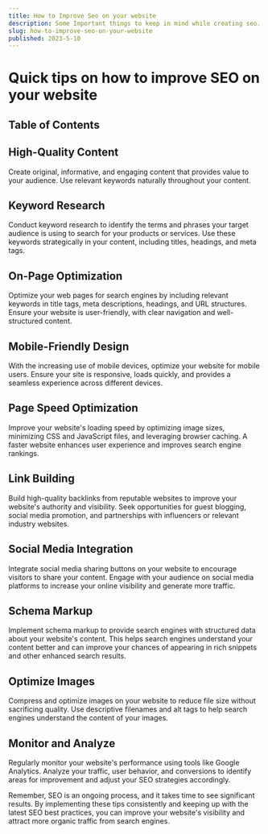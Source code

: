```yaml
---
title: How to Improve Seo on your website
description: Some Important things to keep in mind while creating seo.
slug: how-to-improve-seo-on-your-website
published: 2023-5-10
---
```


# Quick tips on how to improve SEO on your website

## Table of Contents

## High-Quality Content

Create original, informative, and engaging content that provides value to your audience. Use relevant keywords naturally throughout your content.

## Keyword Research

Conduct keyword research to identify the terms and phrases your target audience is using to search for your products or services. Use these keywords strategically in your content, including titles, headings, and meta tags.

## On-Page Optimization

Optimize your web pages for search engines by including relevant keywords in title tags, meta descriptions, headings, and URL structures. Ensure your website is user-friendly, with clear navigation and well-structured content.

## Mobile-Friendly Design

With the increasing use of mobile devices, optimize your website for mobile users. Ensure your site is responsive, loads quickly, and provides a seamless experience across different devices.

## Page Speed Optimization

Improve your website's loading speed by optimizing image sizes, minimizing CSS and JavaScript files, and leveraging browser caching. A faster website enhances user experience and improves search engine rankings.

## Link Building

Build high-quality backlinks from reputable websites to improve your website's authority and visibility. Seek opportunities for guest blogging, social media promotion, and partnerships with influencers or relevant industry websites.

## Social Media Integration

Integrate social media sharing buttons on your website to encourage visitors to share your content. Engage with your audience on social media platforms to increase your online visibility and generate more traffic.

## Schema Markup

Implement schema markup to provide search engines with structured data about your website's content. This helps search engines understand your content better and can improve your chances of appearing in rich snippets and other enhanced search results.

## Optimize Images

Compress and optimize images on your website to reduce file size without sacrificing quality. Use descriptive filenames and alt tags to help search engines understand the content of your images.

## Monitor and Analyze

Regularly monitor your website's performance using tools like Google Analytics. Analyze your traffic, user behavior, and conversions to identify areas for improvement and adjust your SEO strategies accordingly.

Remember, SEO is an ongoing process, and it takes time to see significant results. By implementing these tips consistently and keeping up with the latest SEO best practices, you can improve your website's visibility and attract more organic traffic from search engines.
